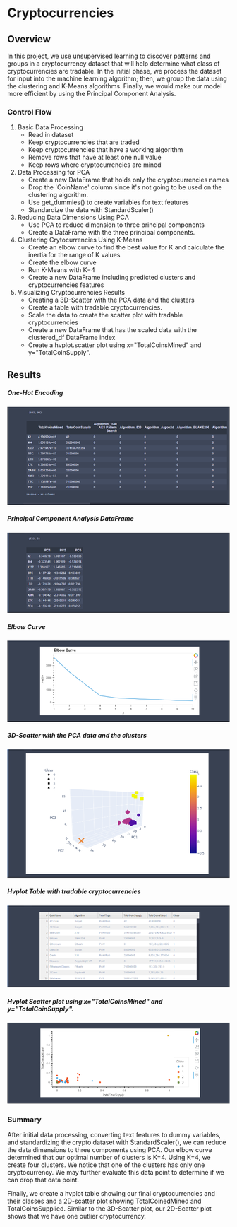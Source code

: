 # Cryptocurrencies
## Overview
In this project, we use unsupervised learning to discover patterns and groups in a cryptocurrency dataset that will help determine what class of cryptocurrencies are tradable. In the initial phase, we process the dataset for input into the machine learning algorithm; then, we group the data using the clustering and K-Means algorithms. Finally, we would make our model more efficient by using the Principal Component Analysis.

### Control Flow
1. Basic Data Processing
    - Read in dataset
    - Keep cryptocurrencies that are traded
    - Keep cryptocurrencies that have a working algorithm
    - Remove rows that have at least one null value
    - Keep rows where cryptocurrencies are mined
2. Data Processing for PCA
    - Create a new DataFrame that holds only the cryptocurrencies names
    - Drop the 'CoinName' column since it's not going to be used on the clustering algorithm.
    - Use get_dummies() to create variables for text features
    - Standardize the data with StandardScaler()
 3. Reducing Data Dimensions Using PCA
    - Use PCA to reduce dimension to three principal components
    - Create a DataFrame with the three principal components.
4. Clustering Crytocurrencies Using K-Means
    - Create an elbow curve to find the best value for K and calculate the inertia for the range of K values
    - Create the elbow curve
    - Run K-Means with K=4
    - Create a new DataFrame including predicted clusters and cryptocurrencies features
5. Visualizing Cryptocurrencies Results
    - Creating a 3D-Scatter with the PCA data and the clusters
    - Create a table with tradable cryptocurrencies.
    - Scale the data to create the scatter plot with tradable cryptocurrencies
    - Create a new DataFrame that has the scaled data with the clustered_df DataFrame index
    - Create a hvplot.scatter plot using x="TotalCoinsMined" and y="TotalCoinSupply".


## Results
##### One-Hot Encoding
![One_Hot_Encoding](images/one_hot_encoding.png)

##### Principal Component Analysis DataFrame
![PCA_DataFrame](images/pca_df.png)

##### Elbow Curve
![Elbow_Curve](images/elbow_curve.png)

##### 3D-Scatter with the PCA data and the clusters
![3D_Scatter](images/3D_scatter.png)

##### Hvplot Table with tradable cryptocurrencies
![Hvplot_Table](images/hvplot_table.png)

##### Hvplot Scatter plot using x="TotalCoinsMined" and y="TotalCoinSupply".
![Hvplot_Scatter](images/hvplot_scatter.png)


### Summary
After initial data processing, converting text features to dummy variables, and standardizing the crypto dataset with StandardScaler(), we can reduce the data dimensions to three components using PCA.
Our elbow curve determined that our optimal number of clusters is K=4. Using K=4, we create four clusters. We notice that one of the clusters has only one cryptocurrency. We may further evaluate this data point to determine if we can drop that data point.

Finally, we create a hvplot table showing our final cryptocurrencies and their classes and a 2D-scatter plot showing TotalCoinedMined and TotalCoinsSupplied.
Similar to the 3D-Scatter plot, our 2D-Scatter plot shows that we have one outlier cryptocurrency.

